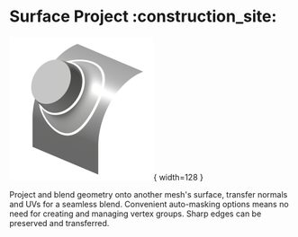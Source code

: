 # Surface Project :construction_site:

![Surface Project](../assets/icons/surface_blend_9.png){ width=128 }

Project and blend geometry onto another mesh's surface, transfer normals and UVs for a seamless blend. Convenient auto-masking options means no need for creating and managing vertex groups. Sharp edges can be preserved and transferred.

